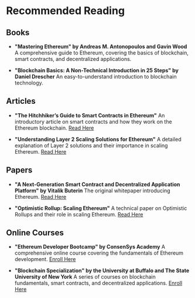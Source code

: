 # Recommended Reading

## Books
- **"Mastering Ethereum" by Andreas M. Antonopoulos and Gavin Wood**
  A comprehensive guide to Ethereum, covering the basics of blockchain, smart contracts, and decentralized applications.

- **"Blockchain Basics: A Non-Technical Introduction in 25 Steps" by Daniel Drescher**
  An easy-to-understand introduction to blockchain technology.

## Articles
- **"The Hitchhiker’s Guide to Smart Contracts in Ethereum"**
  An introductory article on smart contracts and how they work on the Ethereum blockchain.
  [Read Here](https://medium.com/swlh/the-hitchhikers-guide-to-smart-contracts-in-ethereum-ae603f5f14c7)

- **"Understanding Layer 2 Scaling Solutions for Ethereum"**
  A detailed explanation of Layer 2 solutions and their importance in scaling Ethereum.
  [Read Here](https://ethereum.org/en/developers/docs/layer-2-scaling/)

## Papers
- **"A Next-Generation Smart Contract and Decentralized Application Platform" by Vitalik Buterin**
  The original whitepaper introducing Ethereum.
  [Read Here](https://ethereum.org/en/whitepaper/)

- **"Optimistic Rollup: Scaling Ethereum"**
  A technical paper on Optimistic Rollups and their role in scaling Ethereum.
  [Read Here](https://arxiv.org/pdf/2106.01389.pdf)

## Online Courses
- **"Ethereum Developer Bootcamp" by ConsenSys Academy**
  A comprehensive online course covering the fundamentals of Ethereum development.
  [Enroll Here](https://consensys.net/academy/bootcamp/)

- **"Blockchain Specialization" by the University at Buffalo and The State University of New York**
  A series of courses on blockchain fundamentals, smart contracts, and decentralized applications.
  [Enroll Here](https://www.coursera.org/specializations/blockchain)
